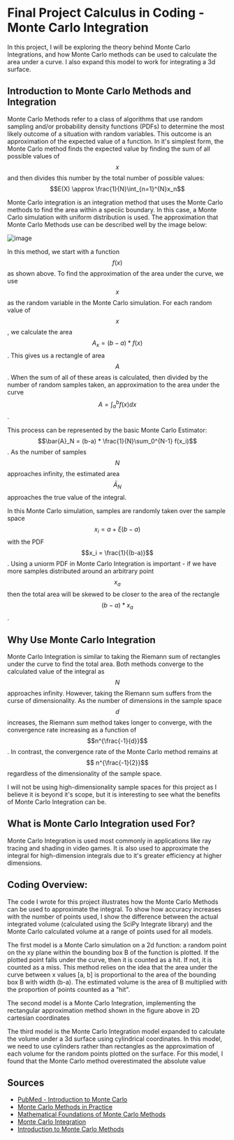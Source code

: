 # Final Project Calculus in Coding - Monte Carlo Integration
In this project, I will be exploring the theory behind Monte Carlo Integrations, and how Monte Carlo methods can be used to calculate the area under a curve. I also expand this model to work for integrating a 3d surface. 

## Introduction to Monte Carlo Methods and Integration
Monte Carlo Methods refer to a class of algorithms that use random sampling and/or probability density functions (PDFs) to determine the most likely outcome of a situation with random variables. This outcome is an approximation of the expected value of a function. In it's simplest form, the Monte Carlo method finds the expected value by finding the sum of all possible values of $$x$$ and then divides this number by the total number of possible values: $$E(X) \approx \frac{1}{N}\int_{n=1}^{N}x_n$$

Monte Carlo integration is an integration method that uses the Monte Carlo methods to find the area within a speciic boundary. In this case, a Monte Carlo simulation with uniform distribution is used. The approximation that Monte Carlo Methods use can be described well by the image below: 

![image](https://github.com/user-attachments/assets/f4ee50e3-6dac-48db-a52e-6cc6ab3512a4)

In this method, we start with a function $$f(x)$$ as shown above. To find the approximation of the area under the curve, we use $$x$$ as the random variable in the Monte Carlo simulation. For each random value of $$x$$, we calculate the area $$A_x = (b-a) * f(x)$$. This gives us a rectangle of area $$A$$. When the sum of all of these areas is calculated, then divided by the number of random samples taken, an approximation to the area under the curve $$A = \int_{a}^{b}f(x)dx$$. 

This process can be represented by the basic Monte Carlo Estimator:  $$\bar{A}_N = (b-a) * \frac{1}{N}\sum_0^{N-1} f(x_i)$$. As the number of samples $$N$$ approaches infinity, the estimated area $$\bar{A}_N$$ approaches the true value of the integral.

In this Monte Carlo simulation, samples are randomly taken over the sample space $$x_i = a + \xi(b-a)$$ with the PDF $$x_i = \frac{1}{(b-a)}$$. Using a uniorm PDF in Monte Carlo Integration is important - if we have more samples distributed around an arbitrary point $$x_a$$ then the total area will be skewed to be closer to the area of the rectangle $$(b-a) * x_a$$.

## Why Use Monte Carlo Integration
Monte Carlo Integration is similar to taking the Riemann sum of rectangles under the curve to find the total area. Both methods converge to the calculated value of the integral as $$N$$ approaches infinity. However, taking the Riemann sum suffers from the curse of dimensionality. As the number of dimensions in the sample space $$d$$ increases, the Riemann sum method takes longer to converge, with the convergence rate increasing as a function of $$n^{\frac{-1}{d}}$$. In contrast, the convergence rate of the Monte Carlo method remains at $$ n^{\frac{-1}{2}}$$ regardless of the dimensionality of the sample space. 

I will not be using high-dimensionality sample spaces for this project as I believe it is beyond it's scope, but it is interesting to see what the benefits of Monte Carlo Integration can be. 

## What is Monte Carlo Integration used For?
Monte Carlo Integration is used most commonly in applications like ray tracing and shading in video games. It is also used to approximate the integral for high-dimension integrals due to it's greater efficiency at higher dimensions. 

## Coding Overview:
The code I wrote for this project illustrates how the Monte Carlo Methods can be used to approximate the integral. To show how accuracy increases with the number of points used, I show the difference between the actual integrated volume (calculated using the SciPy Integrate library) and the Monte Carlo calculated volume at a range of points used for all models.

The first model is a Monte Carlo simulation on a 2d function: a random point on the xy plane within the bounding box B of the function is plotted. If the plotted point falls under the curve, then it is counted as a hit. If not, it is counted as a miss. This method relies on the idea that the area under the curve between x values [a, b] is proportional to the area of the bounding box B with width (b-a). The estimated volume is the area of B multiplied with the proportion of points counted as a "hit". 

The second model is a Monte Carlo Integration, implementing the rectangular approximation method shown in the figure above in 2D cartesian coordinates

The third model is the Monte Carlo Integration model expanded to calculate the volume under a 3d surface using cylindrical coordinates. In this model, we need to use cylinders rather than rectangles as the approximation of each volume for the random points plotted on the surface. For this model, I found that the Monte Carlo method overestimated the absolute value


## Sources
- [PubMed - Introduction to Monte Carlo](https://pmc.ncbi.nlm.nih.gov/articles/PMC2924739/)
- [Monte Carlo Methods in Practice](https://www.scratchapixel.com/lessons/mathematics-physics-for-computer-graphics/monte-carlo-methods-in-practice/monte-carlo-integration.html)
- [Mathematical Foundations of Monte Carlo Methods](https://www.scratchapixel.com/lessons/mathematics-physics-for-computer-graphics/monte-carlo-methods-mathematical-foundations/quick-introduction-to-monte-carlo-methods.html)
- [Monte Carlo Integration](https://www.scratchapixel.com/lessons/mathematics-physics-for-computer-graphics/monte-carlo-methods-in-practice/monte-carlo-integration.html)
- [Introduction to Monte Carlo Methods](https://www.stats.ox.ac.uk/~rebeschi/teaching/AdvSim/18/notes/notes1.pdf)
